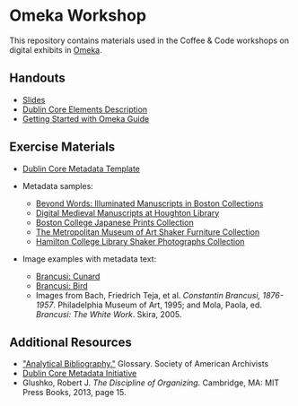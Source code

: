 # Omeka Workshop

This repository contains materials used in the Coffee & Code workshops on digital exhibits in [Omeka](http://www.omeka.net/).
## Handouts
  - [Slides](/Omeka/Omeka-2018/omeka-slides.pdf)  
  - [Dublin Core Elements Description](/Omeka/Omeka-2018/DCelements_description.pdf)
  - [Getting Started with Omeka Guide](/Omeka/Omeka-2018/2018-Omeka.net-Guide.pdf)

## Exercise Materials
- [Dublin Core Metadata Template](/Omeka/Omeka-2018/DCmetadata_template.pdf)

- Metadata samples:
    - [Beyond Words: Illuminated Manuscripts in Boston Collections](https://beyondwords2016.org/catalog?page=1&total=249)
    - [Digital Medieval Manuscripts at Houghton Library](http://hcl.harvard.edu/libraries/houghton/collections/early_manuscripts/bibliographies/Eng.cfm)
    - [Boston College Japanese Prints Collection](https://bclsco.bc.edu/?f%5Bmods_relatedItem_type_host_collectionFacet_ms%5D%5B%5D=Japanese+prints+collection)
    - [The Metropolitan Museum of Art Shaker Furniture Collection](https://www.metmuseum.org/toah/hd/shak/hd_shak.htm)
    - [Hamilton College Library Shaker Photographs Collection](http://contentdm6.hamilton.edu/cdm/search/collection/sha-pho/field/all/mode/all/conn/and/order/title/ad/asc&hnode=135)
    
- Image examples with metadata text:
    - [Brancusi: Cunard](https://drive.google.com/drive/folders/1ed2YS2Zh9yMJifuJiryzFnDq90r397nZ?usp=sharing)
    - [Brancusi: Bird](https://drive.google.com/drive/folders/1rnZSkX67J_2j4L59SjStkx5j6FIOGyjq?usp=sharing)
    - Images from Bach, Friedrich Teja, et al. *Constantin Brancusi, 1876-1957*. Philadelphia Museum of Art, 1995; and Mola, Paola, ed. *Brancusi: The White Work*. Skira, 2005.
 
## Additional Resources
- ["Analytical Bibliography."](https://www2.archivists.org/glossary/terms/a/analytical-bibliography) Glossary. Society of American Archivists
- [Dublin Core Metadata Initiative](http://dublincore.org/documents/dcmi-terms/)
- Glushko, Robert J. *The Discipline of Organizing.* Cambridge, MA: MIT Press Books, 2013, page 15.

  
  
